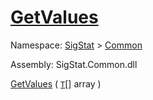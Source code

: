 # [GetValues](./ArrayExtension-100663385.md)

Namespace: [SigStat]() > [Common](./../README.md)

Assembly: SigStat.Common.dll

[GetValues](./ArrayExtension-100663385.md) ( [`T`](./ArrayExtension-100663385.md)[] array )
